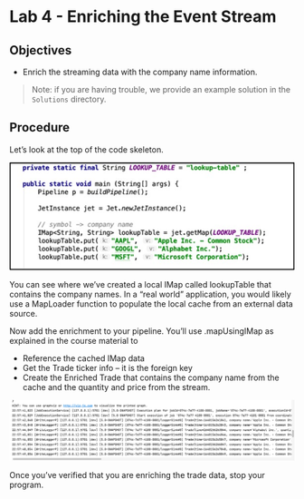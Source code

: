 # Lab 4 - Enriching the Event Stream

## Objectives
* Enrich the streaming data with the company name information.

> Note: if you are having trouble, we provide an example solution in the `Solutions` directory. 

## Procedure

Let’s look at the top of the code skeleton.

![Map Creation](images/Lab4-1.jpg)

You can see where we’ve created a local IMap called lookupTable that contains the company names. In a “real world” application, you would likely use a MapLoader function to populate the local cache from an external data source.

Now add the enrichment to your pipeline. You’ll use .mapUsingIMap as explained in the course material to
* Reference the cached IMap data
* Get the Trade ticker info – it is the foreign key
* Create the Enriched Trade that contains the company name from the cache and the quantity and price from the stream. 

![Output](images/Lab4-Output.png)

Once you’ve verified that you are enriching the trade data, stop your program.

